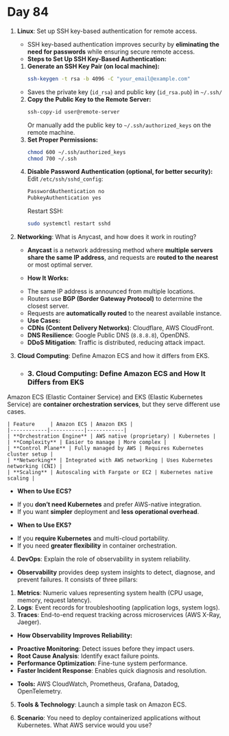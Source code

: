 # Day 84


1. **Linux**: Set up SSH key-based authentication for remote access.
   - SSH key-based authentication improves security by **eliminating the need for passwords** while ensuring secure remote access.  
   
    * **Steps to Set Up SSH Key-Based Authentication:**  
    1. **Generate an SSH Key Pair (on local machine):**  
       ```bash
       ssh-keygen -t rsa -b 4096 -C "your_email@example.com"
       ```  
    - Saves the private key (`id_rsa`) and public key (`id_rsa.pub`) in `~/.ssh/`  
    2. **Copy the Public Key to the Remote Server:**  
       ```bash
       ssh-copy-id user@remote-server
       ```  
       Or manually add the public key to `~/.ssh/authorized_keys` on the remote machine.  
    3. **Set Proper Permissions:**  
       ```bash
       chmod 600 ~/.ssh/authorized_keys
       chmod 700 ~/.ssh
       ```  
    4. **Disable Password Authentication (optional, for better security):**  
       Edit `/etc/ssh/sshd_config`:  
       ```bash
       PasswordAuthentication no
       PubkeyAuthentication yes
       ```  
       Restart SSH:  
       ```bash
       sudo systemctl restart sshd
       ```  


2. **Networking**: What is Anycast, and how does it work in routing?
   * **Anycast** is a network addressing method where **multiple servers share the same IP address**, and requests are **routed to the nearest** or most optimal server.  

   * **How It Works:**  
    - The same IP address is announced from multiple locations.  
    - Routers use **BGP (Border Gateway Protocol)** to determine the closest server.  
    - Requests are **automatically routed** to the nearest available instance.  

   * **Use Cases:**  
    - **CDNs (Content Delivery Networks)**: Cloudflare, AWS CloudFront.  
    - **DNS Resilience**: Google Public DNS (`8.8.8.8`), OpenDNS.  
    - **DDoS Mitigation**: Traffic is distributed, reducing attack impact.  


3. **Cloud Computing**: Define Amazon ECS and how it differs from EKS.
   - ### **3. Cloud Computing: Define Amazon ECS and How It Differs from EKS**  
Amazon ECS (Elastic Container Service) and EKS (Elastic Kubernetes Service) are **container orchestration services**, but they serve different use cases.  

    | Feature     | Amazon ECS | Amazon EKS |
    |------------|-----------|------------|
    | **Orchestration Engine** | AWS native (proprietary) | Kubernetes |
    | **Complexity** | Easier to manage | More complex |
    | **Control Plane** | Fully managed by AWS | Requires Kubernetes cluster setup |
    | **Networking** | Integrated with AWS networking | Uses Kubernetes networking (CNI) |
    | **Scaling** | Autoscaling with Fargate or EC2 | Kubernetes native scaling |

   * **When to Use ECS?**  
   - If you **don’t need Kubernetes** and prefer AWS-native integration.  
   - If you want **simpler** deployment and **less operational overhead**.  

   * **When to Use EKS?**  
   - If you **require Kubernetes** and multi-cloud portability.  
   - If you need **greater flexibility** in container orchestration.  


4. **DevOps**: Explain the role of observability in system reliability.
  * **Observability** provides deep system insights to detect, diagnose, and prevent failures. It consists of three pillars:  
   1. **Metrics**: Numeric values representing system health (CPU usage, memory, request latency).  
   2. **Logs**: Event records for troubleshooting (application logs, system logs).  
   3. **Traces**: End-to-end request tracking across microservices (AWS X-Ray, Jaeger).  

  * **How Observability Improves Reliability:**  
   - **Proactive Monitoring**: Detect issues before they impact users.  
   - **Root Cause Analysis**: Identify exact failure points.  
   - **Performance Optimization**: Fine-tune system performance.  
   - **Faster Incident Response**: Enables quick diagnosis and resolution.  

   * **Tools:** AWS CloudWatch, Prometheus, Grafana, Datadog, OpenTelemetry.  


5. **Tools & Technology**: Launch a simple task on Amazon ECS.

6. **Scenario**: You need to deploy containerized applications without Kubernetes. What AWS service would you use?


